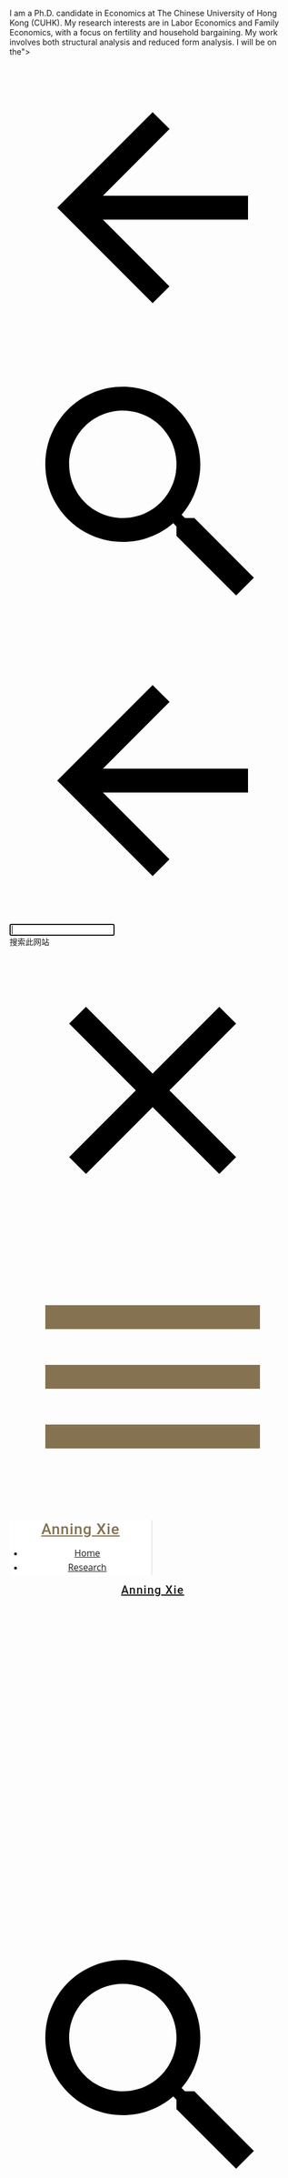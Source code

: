 I am a Ph.D. candidate in Economics at The Chinese University of Hong Kong (CUHK). 
My research interests are in Labor Economics and Family Economics, with a focus on fertility and household bargaining. My work involves both structural analysis and reduced form analysis.
I will be on the"><meta itemprop="name" content="Anning Xie"><meta itemprop="description" content="Welcome!
I am a Ph.D. candidate in Economics at The Chinese University of Hong Kong (CUHK). 
My research interests are in Labor Economics and Family Economics, with a focus on fertility and household bargaining. My work involves both structural analysis and reduced form analysis.
I will be on the"><meta itemprop="url" content="https://sites.google.com/view/anningxie/home"><meta itemprop="thumbnailUrl" content="https://lh3.googleusercontent.com/NgaqrFDHVy2m6Gb6zuwrR677msAbzglbRlkvK1Vk2x8-oiGVHxgWRq1y9kVb78oFp56tV7td-5aD-mKwj0QZ6o_2FKUowDgIAuX7bFsLnjZDPPf_1wtPGH0PPbL7fktqaQ=w1280"><meta itemprop="image" content="https://lh3.googleusercontent.com/NgaqrFDHVy2m6Gb6zuwrR677msAbzglbRlkvK1Vk2x8-oiGVHxgWRq1y9kVb78oFp56tV7td-5aD-mKwj0QZ6o_2FKUowDgIAuX7bFsLnjZDPPf_1wtPGH0PPbL7fktqaQ=w1280"><meta itemprop="imageUrl" content="https://lh3.googleusercontent.com/NgaqrFDHVy2m6Gb6zuwrR677msAbzglbRlkvK1Vk2x8-oiGVHxgWRq1y9kVb78oFp56tV7td-5aD-mKwj0QZ6o_2FKUowDgIAuX7bFsLnjZDPPf_1wtPGH0PPbL7fktqaQ=w1280"><meta property="og:image" content="https://lh3.googleusercontent.com/NgaqrFDHVy2m6Gb6zuwrR677msAbzglbRlkvK1Vk2x8-oiGVHxgWRq1y9kVb78oFp56tV7td-5aD-mKwj0QZ6o_2FKUowDgIAuX7bFsLnjZDPPf_1wtPGH0PPbL7fktqaQ=w1280"><link href="https://fonts.googleapis.com/css?family=Roboto%3A300%2C400%2C500%2C700%7COpen%20Sans%3A400%2C400italic%2C700%2C700italic&display=swap" rel="stylesheet" nonce="SPAgXop1-7fFtH_xiMb-4w"><link href="https://fonts.googleapis.com/css?family=Google+Sans:400,500|Roboto:300,400,500,700|Source+Code+Pro:400,700&display=swap" rel="stylesheet" nonce="SPAgXop1-7fFtH_xiMb-4w"><link href="https://fonts.googleapis.com/css?family=Lato%3Ai%2Cbi%2C700%2C400&display=swap" rel="stylesheet" nonce="SPAgXop1-7fFtH_xiMb-4w"><link rel="stylesheet" href="https://www.gstatic.com/_/atari/_/ss/k=atari.vw.N2NGFLwXvwY.L.W.O/am=fDAAAQ/d=1/rs=AGEqA5lrQAoJRQVJd4VE4pJ0pWbAwX6aGg" data-id="_cl" nonce="SPAgXop1-7fFtH_xiMb-4w"><script nonce="uo-4RF4kqj5eNU7D66sIUw"></script><title>Anning Xie</title><style jsname="ptDGoc" nonce="SPAgXop1-7fFtH_xiMb-4w">.M63kCb{background-color: rgba(255,255,255,1);}.OUGEr{color: rgba(33,33,33,1);}.duRjpb .OUGEr{color: rgba(133,114,81,1);}.JYVBee .OUGEr{color: rgba(133,114,81,1);}.OmQG5e .OUGEr{color: rgba(133,114,81,1);}.iwQgFb{background-color: rgba(0,0,0,0.150000006);}.ySLm4c{font-family: 'Open Sans', sans-serif;}.CbiMKe{background-color: rgba(130,113,83,1);}.qeLZfd .zfr3Q{color: rgba(33,33,33,1);}.qeLZfd .qnVSj{color: rgba(33,33,33,1);}.qeLZfd .Glwbz{color: rgba(33,33,33,1);}.qeLZfd .duRjpb{color: rgba(116,102,77,1);}.qeLZfd .qLrapd{color: rgba(116,102,77,1);}.qeLZfd .JYVBee{color: rgba(116,102,77,1);}.qeLZfd .aHM7ed{color: rgba(116,102,77,1);}.qeLZfd .OmQG5e{color: rgba(116,102,77,1);}.qeLZfd .NHD4Gf{color: rgba(116,102,77,1);}.qeLZfd .aw5Odc{color: rgba(116,102,77,1);}.qeLZfd .dhtgD:hover{color: rgba(130,104,63,1);}.qeLZfd .dhtgD:visited{color: rgba(116,102,77,1);}.qeLZfd .iwQgFb{background-color: rgba(0,0,0,0.150000006);}.qeLZfd .OUGEr{color: rgba(33,33,33,1);}.qeLZfd .duRjpb .OUGEr{color: rgba(116,102,77,1);}.qeLZfd .JYVBee .OUGEr{color: rgba(116,102,77,1);}.qeLZfd .OmQG5e .OUGEr{color: rgba(116,102,77,1);}.qeLZfd:before{background-color: rgba(247,244,238,1); display: block;}.lQAHbd .zfr3Q{color: rgba(255,255,255,1);}.lQAHbd .qnVSj{color: rgba(255,255,255,1);}.lQAHbd .Glwbz{color: rgba(255,255,255,1);}.lQAHbd .duRjpb{color: rgba(255,250,241,1);}.lQAHbd .qLrapd{color: rgba(255,250,241,1);}.lQAHbd .JYVBee{color: rgba(255,250,241,1);}.lQAHbd .aHM7ed{color: rgba(255,250,241,1);}.lQAHbd .OmQG5e{color: rgba(255,250,241,1);}.lQAHbd .NHD4Gf{color: rgba(255,250,241,1);}.lQAHbd .aw5Odc{color: rgba(255,250,241,1);}.lQAHbd .dhtgD:hover{color: rgba(255,255,255,1);}.lQAHbd .dhtgD:visited{color: rgba(255,250,241,1);}.lQAHbd .iwQgFb{background-color: rgba(255,255,255,0.150000006);}.lQAHbd .OUGEr{color: rgba(255,255,255,1);}.lQAHbd .duRjpb .OUGEr{color: rgba(255,250,241,1);}.lQAHbd .JYVBee .OUGEr{color: rgba(255,250,241,1);}.lQAHbd .OmQG5e .OUGEr{color: rgba(255,250,241,1);}.lQAHbd .CbiMKe{background-color: rgba(255,255,255,1);}.lQAHbd:before{background-color: rgba(130,113,83,1); display: block;}.cJgDec .zfr3Q{color: rgba(255,255,255,1);}.cJgDec .zfr3Q .OUGEr{color: rgba(255,255,255,1);}.cJgDec .qnVSj{color: rgba(255,255,255,1);}.cJgDec .Glwbz{color: rgba(255,255,255,1);}.cJgDec .qLrapd{color: rgba(255,255,255,1);}.cJgDec .aHM7ed{color: rgba(255,255,255,1);}.cJgDec .NHD4Gf{color: rgba(255,255,255,1);}.cJgDec .IFuOkc:before{background-color: rgba(33,33,33,1); opacity: 0; display: block;}.O13XJf{height: 310px; padding-bottom: 50px; padding-top: 50px;}.O13XJf .IFuOkc{background-image: url(https://ssl.gstatic.com/atari/images/aristotle-header-dark.jpg);}.O13XJf .IFuOkc:before{background-color: rgba(33,33,33,1); opacity: 0.5; display: block;}.O13XJf .zfr3Q{color: rgba(255,255,255,1);}.O13XJf .qnVSj{color: rgba(255,255,255,1);}.O13XJf .Glwbz{color: rgba(255,255,255,1);}.O13XJf .duRjpb{color: rgba(255,255,255,1);}.O13XJf .qLrapd{color: rgba(255,255,255,1);}.O13XJf .JYVBee{color: rgba(255,255,255,1);}.O13XJf .aHM7ed{color: rgba(255,255,255,1);}.O13XJf .OmQG5e{color: rgba(255,255,255,1);}.O13XJf .NHD4Gf{color: rgba(255,255,255,1);}.tpmmCb .zfr3Q{color: rgba(33,33,33,1);}.tpmmCb .zfr3Q .OUGEr{color: rgba(33,33,33,1);}.tpmmCb .qnVSj{color: rgba(33,33,33,1);}.tpmmCb .Glwbz{color: rgba(33,33,33,1);}.tpmmCb .qLrapd{color: rgba(33,33,33,1);}.tpmmCb .aHM7ed{color: rgba(33,33,33,1);}.tpmmCb .NHD4Gf{color: rgba(33,33,33,1);}.tpmmCb .IFuOkc:before{background-color: rgba(255,255,255,1); display: block;}.tpmmCb .Wew9ke{fill: rgba(33,33,33,1);}.dhtgD:hover{color: rgba(151,107,37,1);}.dhtgD:active{color: rgba(151,107,37,1);}.Zjiec{color: rgba(133,114,81,1); font-family: Roboto, sans-serif; font-size: 20pt; font-weight: 500; letter-spacing: 1px; padding-bottom: 57px; padding-left: 21.5px; padding-right: 21.5px; padding-top: 8px; text-align: center; text-transform: none;}.XMyrgf{margin-top: 0px; margin-left: 21.5px; margin-bottom: 24px; margin-right: 21.5px; text-align: center;}.TlfmSc{color: rgba(206,169,100,1); font-family: Roboto, sans-serif; font-size: 15pt; font-weight: 500; letter-spacing: 1.5px; text-transform: none;}.Mz8gvb{color: rgba(206,169,100,1);}.zDUgLc{background-color: rgba(255,255,255,1); border-bottom-style: solid; border-bottom-width: 1px; border-color: rgba(204,204,204,1);}.QTKDff.chg4Jd:focus{background-color: rgba(255,255,255,0.1199999973);}.YTv4We{color: rgba(133,114,81,1);}.YTv4We:hover:before{background-color: rgba(183,153,81,0.1199999973); display: block;}.YTv4We.chg4Jd:focus:before{border-color: rgba(183,153,81,0.3600000143); display: block;}.eWDljc{background-color: rgba(255,255,255,1);}.eWDljc .hDrhEe{padding-left: 8px;}.ZXW7w{color: rgba(106,106,106,1); opacity: 0.26;}.PsKE7e{color: rgba(106,106,106,1); font-family: 'Open Sans', sans-serif; font-size: 12pt; font-weight: 400;}.lhZOrc{color: rgba(33,33,33,1);}.hDrhEe:hover{color: rgba(33,33,33,1);}.M9vuGd{color: rgba(33,33,33,1); font-weight: 700;}.jgXgSe:hover{color: rgba(33,33,33,1);}.j10yRb:hover{color: rgba(33,33,33,1);}.j10yRb.chg4Jd:focus:before{border-color: rgba(33,33,33,0.3600000143); display: block;}.tCHXDc{color: rgba(106,106,106,1);}.iWs3gf.chg4Jd:focus{background-color: rgba(106,106,106,0.1199999973);}.wgxiMe{background-color: rgba(255,255,255,1); border-color: rgba(0,0,0,0.150000006); border-style: solid; border-width: 1px;}.fOU46b .TlfmSc{color: rgba(255,255,255,1);}.fOU46b .KJll8d{background-color: rgba(255,255,255,1);}.fOU46b .Mz8gvb{color: rgba(255,255,255,1);}.fOU46b .Mz8gvb.chg4Jd:focus:before{border-color: rgba(255,255,255,1); display: block;}.fOU46b .qV4dIc{color: rgba(255,255,255,0.8700000048);}.fOU46b .jgXgSe:hover{color: rgba(255,255,255,1);}.fOU46b .M9vuGd{color: rgba(255,255,255,1);}.fOU46b .tCHXDc{color: rgba(255,255,255,0.8700000048);}.fOU46b .iWs3gf.chg4Jd:focus{background-color: rgba(255,255,255,0.1199999973);}.fOU46b .G8QRnc .Mz8gvb{color: rgba(0,0,0,0.8000000119);}.fOU46b .G8QRnc .Mz8gvb.chg4Jd:focus:before{border-color: rgba(0,0,0,0.8000000119); display: block;}.fOU46b .G8QRnc .ZXW7w{color: rgba(0,0,0,0.8000000119);}.fOU46b .G8QRnc .TlfmSc{color: rgba(0,0,0,0.8000000119);}.fOU46b .G8QRnc .KJll8d{background-color: rgba(0,0,0,0.8000000119);}.fOU46b .G8QRnc .qV4dIc{color: rgba(0,0,0,0.6399999857);}.fOU46b .G8QRnc .jgXgSe:hover{color: rgba(0,0,0,0.8199999928);}.fOU46b .G8QRnc .M9vuGd{color: rgba(0,0,0,0.8199999928);}.fOU46b .G8QRnc .tCHXDc{color: rgba(0,0,0,0.6399999857);}.fOU46b .G8QRnc .iWs3gf.chg4Jd:focus{background-color: rgba(0,0,0,0.1199999973);}.fOU46b .usN8rf .Mz8gvb{color: rgba(0,0,0,0.8000000119);}.fOU46b .usN8rf .Mz8gvb.chg4Jd:focus:before{border-color: rgba(0,0,0,0.8000000119); display: block;}.fOU46b .usN8rf .ZXW7w{color: rgba(0,0,0,0.8000000119);}.fOU46b .usN8rf .TlfmSc{color: rgba(0,0,0,0.8000000119);}.fOU46b .usN8rf .KJll8d{background-color: rgba(0,0,0,0.8000000119);}.fOU46b .usN8rf .qV4dIc{color: rgba(0,0,0,0.6399999857);}.fOU46b .usN8rf .jgXgSe:hover{color: rgba(0,0,0,0.8199999928);}.fOU46b .usN8rf .M9vuGd{color: rgba(0,0,0,0.8199999928);}.fOU46b .usN8rf .tCHXDc{color: rgba(0,0,0,0.6399999857);}.fOU46b .usN8rf .iWs3gf.chg4Jd:focus{background-color: rgba(0,0,0,0.1199999973);}.fOU46b .aCIEDd .qV4dIc{color: rgba(33,33,33,1);}.fOU46b .aCIEDd .TlfmSc{color: rgba(33,33,33,1);}.fOU46b .aCIEDd .KJll8d{background-color: rgba(33,33,33,1);}.fOU46b .aCIEDd .ZXW7w{color: rgba(33,33,33,1);}.fOU46b .aCIEDd .jgXgSe:hover{color: rgba(33,33,33,1); opacity: 0.82;}.fOU46b .aCIEDd .Mz8gvb{color: rgba(33,33,33,1);}.fOU46b .aCIEDd .tCHXDc{color: rgba(33,33,33,1);}.fOU46b .aCIEDd .iWs3gf.chg4Jd:focus{background-color: rgba(33,33,33,0.1199999973);}.fOU46b .a3ETed .qV4dIc{color: rgba(255,255,255,1);}.fOU46b .a3ETed .TlfmSc{color: rgba(255,255,255,1);}.fOU46b .a3ETed .KJll8d{background-color: rgba(255,255,255,1);}.fOU46b .a3ETed .ZXW7w{color: rgba(255,255,255,1);}.fOU46b .a3ETed .jgXgSe:hover{color: rgba(255,255,255,1); opacity: 0.82;}.fOU46b .a3ETed .Mz8gvb{color: rgba(255,255,255,1);}.fOU46b .a3ETed .tCHXDc{color: rgba(255,255,255,1);}.fOU46b .a3ETed .iWs3gf.chg4Jd:focus{background-color: rgba(255,255,255,0.1199999973);}@media only screen and (min-width: 1280px){.XeSM4.b2Iqye.fOU46b .LBrwzc .tCHXDc{color: rgba(255,255,255,0.8700000048);}}.XeSM4.b2Iqye.fOU46b .LBrwzc .iWs3gf.chg4Jd:focus{background-color: rgba(255,255,255,0.1199999973);}@media only screen and (min-width: 1280px){.KuNac.b2Iqye.fOU46b .tCHXDc{color: rgba(0,0,0,0.6399999857);}}.KuNac.b2Iqye.fOU46b .iWs3gf.chg4Jd:focus{background-color: rgba(0,0,0,0.1199999973);}.fOU46b .zDUgLc{opacity: 0;}.LBrwzc .ZXW7w{color: rgba(0,0,0,1);}.LBrwzc .KJll8d{background-color: rgba(0,0,0,1);}.GBy4H .ZXW7w{color: rgba(255,255,255,1);}.GBy4H .KJll8d{background-color: rgba(255,255,255,1);}.eBSUbc{background-color: rgba(255,255,255,1); color: rgba(33,33,33,0.6999999881);}.BFDQOb:hover{color: rgba(33,33,33,1);}.ImnMyf{background-color: rgba(255,255,255,1); color: rgba(33,33,33,1);}.Vs12Bd{background-color: rgba(247,244,238,1); color: rgba(33,33,33,1);}.S5d9Rd{background-color: rgba(130,113,83,1); color: rgba(255,255,255,1);}.zfr3Q{color: rgba(33,33,33,1); font-family: 'Open Sans', sans-serif; font-size: 12pt; font-weight: 400; line-height: 1.56; margin-top: 16px;}.qnVSj{color: rgba(33,33,33,1);}.Glwbz{color: rgba(33,33,33,1);}.duRjpb{color: rgba(133,114,81,1); font-family: Roboto, sans-serif; font-size: 26pt; font-weight: 700; letter-spacing: 0px; line-height: 1.5; margin-top: 28px; text-transform: none;}.Ap4VC{margin-bottom: -28px;}.qLrapd{color: rgba(133,114,81,1);}.JYVBee{color: rgba(133,114,81,1); font-family: Roboto, sans-serif; font-size: 18pt; font-style: normal; font-weight: 700; line-height: 1.56; margin-top: 20px;}.CobnVe{margin-bottom: -20px;}.aHM7ed{color: rgba(133,114,81,1);}.OmQG5e{color: rgba(133,114,81,1); font-family: Roboto, sans-serif; font-size: 13pt; font-weight: 700; letter-spacing: 1px; line-height: 1.63; margin-top: 18px;}.GV3q8e{margin-bottom: -18px;}.NHD4Gf{color: rgba(133,114,81,1);}.LB7kq .duRjpb{font-size: 45pt; font-style: normal; font-weight: 500; letter-spacing: -0.5px; line-height: 1.26; margin-top: 45px;}.LB7kq .baZpAe .duRjpb{padding-bottom: 18px;}.LB7kq .duRjpb:not(.TYR86d):first-child:before{border-bottom-style: solid; border-bottom-width: 8px; border-color: rgba(206,169,100,1); margin-left: auto; margin-right: auto; width: 100px; display: block;}.LB7kq .JYVBee{font-size: 21pt;}@media only screen and (max-width: 479px){.LB7kq .duRjpb{font-size: 30pt;}}@media only screen and (min-width: 480px) and (max-width: 767px){.LB7kq .duRjpb{font-size: 38pt;}}@media only screen and (max-width: 479px){.LB7kq .JYVBee{font-size: 17pt;}}@media only screen and (min-width: 480px) and (max-width: 767px){.LB7kq .JYVBee{font-size: 19pt;}}.O13XJf{height: 310px; padding-bottom: 50px; padding-top: 50px;}@media only screen and (min-width: 480px) and (max-width: 767px){.O13XJf{height: 280px; padding-bottom: 45px; padding-top: 45px;}}@media only screen and (max-width: 479px){.O13XJf{height: 250px; padding-bottom: 40px; padding-top: 40px;}}.SBrW1{height: 480px;}@media only screen and (min-width: 480px) and (max-width: 767px){.SBrW1{height: 480px;}}@media only screen and (max-width: 479px){.SBrW1{height: 400px;}}.Wew9ke{fill: rgba(255,255,255,1);}.gk8rDe{height: 200px; padding-bottom: 40px; padding-top: 60px;}.gk8rDe .zfr3Q{color: rgba(0,0,0,1);}.gk8rDe .duRjpb{color: rgba(133,114,81,1); font-size: 36pt;}.gk8rDe .qLrapd{color: rgba(133,114,81,1);}.gk8rDe .duRjpb:not(.TYR86d):first-child:before{border-bottom-width: 6px; border-color: rgba(133,114,81,1); display: block;}.gk8rDe .JYVBee{color: rgba(33,33,33,1); margin-top: 13px;}.gk8rDe .aHM7ed{color: rgba(33,33,33,1);}.gk8rDe .OmQG5e{color: rgba(33,33,33,1);}.gk8rDe .NHD4Gf{color: rgba(33,33,33,1);}@media only screen and (max-width: 479px){.gk8rDe .duRjpb{font-size: 25pt;}}@media only screen and (min-width: 480px) and (max-width: 767px){.gk8rDe .duRjpb{font-size: 31pt;}}@media only screen and (min-width: 480px) and (max-width: 767px){.gk8rDe{padding-top: 45px;}}@media only screen and (max-width: 479px){.gk8rDe{padding-bottom: 0px; padding-top: 30px;}}.dhtgD{text-decoration: underline;}.JzO0Vc{background-color: rgba(255,255,255,1); border-color: rgba(0,0,0,0.150000006); border-right-style: solid; border-right-width: 1px; font-family: Lato, sans-serif; width: 250px;}@media only screen and (min-width: 1280px){.JzO0Vc{padding-top: 62px;}}.TlfmSc{font-family: Roboto, sans-serif; font-size: 15pt; font-weight: 500; letter-spacing: 1.5px; text-transform: none;}.PsKE7e{font-family: 'Open Sans', sans-serif; font-size: 12pt;}.IKA38e{line-height: 1.58;}.hDrhEe{padding-bottom: 8px; padding-top: 8px;}.dhtgD:hover{text-decoration: underline;}.Zjiec:before{border-bottom-style: solid; border-bottom-width: 1px; border-color: rgba(133,114,81,1); margin-bottom: 30px; margin-left: auto; margin-right: auto; width: 212px; display: block;}.rgLkl{background-color: rgba(158,158,158,1);}.zDUgLc{border-bottom-style: solid; border-bottom-width: 1px; border-color: rgba(204,204,204,1); opacity: 1;}.QmpIrf{background-color: rgba(130,113,83,1); border-color: rgba(255,255,255,1); color: rgba(255,255,255,1); font-family: 'Open Sans', sans-serif; font-size: 12pt; line-height: 22px;}.xkUom{border-color: rgba(130,113,83,1); color: rgba(130,113,83,1); font-family: 'Open Sans', sans-serif; font-size: 12pt; line-height: 22px;}.xkUom:hover{background-color: rgba(130,113,83,0.1000000015);}.KjwKmc{color: rgba(130,113,83,1); font-family: 'Open Sans', sans-serif; font-size: 12pt; line-height: 22px; line-height: 22px;}.KjwKmc:hover{background-color: rgba(130,113,83,0.1000000015);}.lQAHbd .QmpIrf{background-color: rgba(255,255,255,1); border-color: rgba(133,114,81,1); color: rgba(133,114,81,1); font-family: 'Open Sans', sans-serif; font-size: 12pt; line-height: 22px;}.lQAHbd .xkUom{border-color: rgba(255,255,255,1); color: rgba(255,255,255,1); font-family: 'Open Sans', sans-serif; font-size: 12pt; line-height: 22px;}.lQAHbd .xkUom:hover{background-color: rgba(255,255,255,0.1000000015);}.lQAHbd .KjwKmc{color: rgba(255,255,255,1); font-family: 'Open Sans', sans-serif; font-size: 12pt; line-height: 22px;}.lQAHbd .KjwKmc:hover{background-color: rgba(255,255,255,0.1000000015);}.lQAHbd .Mt0nFe{border-color: rgba(255,255,255,0.200000003);}.cJgDec .QmpIrf{background-color: rgba(255,255,255,1); border-color: rgba(133,114,81,1); color: rgba(133,114,81,1); font-family: 'Open Sans', sans-serif; font-size: 12pt; line-height: 22px;}.cJgDec .xkUom{border-color: rgba(255,255,255,1); color: rgba(255,255,255,1); font-family: 'Open Sans', sans-serif; font-size: 12pt; line-height: 22px;}.cJgDec .xkUom:hover{background-color: rgba(255,255,255,0.1000000015);}.cJgDec .KjwKmc{color: rgba(255,255,255,1); font-family: 'Open Sans', sans-serif; font-size: 12pt; line-height: 22px;}.cJgDec .KjwKmc:hover{background-color: rgba(255,255,255,0.1000000015);}.tpmmCb .QmpIrf{background-color: rgba(255,255,255,1); border-color: rgba(133,114,81,1); color: rgba(133,114,81,1); font-family: 'Open Sans', sans-serif; font-size: 12pt; line-height: 22px;}.tpmmCb .xkUom{border-color: rgba(130,113,83,1); color: rgba(130,113,83,1); font-family: 'Open Sans', sans-serif; font-size: 12pt; line-height: 22px;}.tpmmCb .xkUom:hover{background-color: rgba(130,113,83,0.1000000015);}.tpmmCb .KjwKmc{color: rgba(130,113,83,1); font-family: 'Open Sans', sans-serif; font-size: 12pt; line-height: 22px;}.tpmmCb .KjwKmc:hover{background-color: rgba(130,113,83,0.1000000015);}.gk8rDe .QmpIrf{background-color: rgba(130,113,83,1); border-color: rgba(255,255,255,1); color: rgba(255,255,255,1); font-family: 'Open Sans', sans-serif; font-size: 12pt; line-height: 22px;}.gk8rDe .xkUom{border-color: rgba(130,113,83,1); color: rgba(130,113,83,1); font-family: 'Open Sans', sans-serif; font-size: 12pt; line-height: 22px;}.gk8rDe .xkUom:hover{background-color: rgba(130,113,83,0.1000000015);}.gk8rDe .KjwKmc{color: rgba(130,113,83,1); font-family: 'Open Sans', sans-serif; font-size: 12pt; line-height: 22px;}.gk8rDe .KjwKmc:hover{background-color: rgba(130,113,83,0.1000000015);}.O13XJf .QmpIrf{background-color: rgba(255,255,255,1); border-color: rgba(133,114,81,1); color: rgba(133,114,81,1); font-family: 'Open Sans', sans-serif; font-size: 12pt; line-height: 22px;}.O13XJf .xkUom{border-color: rgba(255,255,255,1); color: rgba(255,255,255,1); font-family: 'Open Sans', sans-serif; font-size: 12pt; line-height: 22px;}.O13XJf .xkUom:hover{background-color: rgba(255,255,255,0.1000000015);}.O13XJf .KjwKmc{color: rgba(255,255,255,1); font-family: 'Open Sans', sans-serif; font-size: 12pt; line-height: 22px;}.O13XJf .KjwKmc:hover{background-color: rgba(255,255,255,0.1000000015);}.Y4CpGd{font-family: 'Open Sans', sans-serif; font-size: 12pt;}.CMArNe{background-color: rgba(247,244,238,1);}.TMjjoe{font-family: Roboto, sans-serif; font-size: 9pt; line-height: 1.2; margin-top: 0px;}.GBy4H .zDUgLc{border-bottom-width: 0px;}.GBy4H .TlfmSc{color: rgba(255,255,255,0.8700000048);}.GBy4H .Mz8gvb{color: rgba(255,255,255,0.8700000048);}.GBy4H .Mz8gvb.chg4Jd:focus:before{border-color: rgba(255,255,255,0.8700000048); display: block;}.GBy4H .tCHXDc{color: rgba(255,255,255,0.8700000048);}.GBy4H .iWs3gf.chg4Jd:focus{background-color: rgba(255,255,255,0.1199999973);}.GBy4H .wgxiMe{background-color: rgba(0,0,0,1);}.GBy4H .qV4dIc{color: rgba(255,255,255,0.8700000048);}.GBy4H .M9vuGd{color: rgba(255,255,255,0.8700000048);}.GBy4H .Zjiec{color: rgba(255,255,255,0.8700000048);}.GBy4H .Zjiec:before{border-color: rgba(255,255,255,0.8700000048); display: block;}.GBy4H .PsKE7e{color: rgba(255,255,255,0.8700000048);}.GBy4H .lhZOrc.PsKE7e{color: rgba(255,255,255,1);}.GBy4H .aJHbb:hover{color: rgba(255,255,255,1);}.GBy4H .jgXgSe:hover{color: rgba(255,255,255,1);}.GBy4H .M9vuGd:hover{color: rgba(255,255,255,1);}.GBy4H .j10yRb:hover{color: rgba(255,255,255,1);}.GBy4H .eBSUbc{color: rgba(255,255,255,0.8700000048);}.fOU46b .ZXW7w{color: rgba(255,255,255,1);}.fOU46b .GBy4H .zDUgLc{border-bottom-width: 0px; opacity: 1;}.fOU46b .GBy4H .TlfmSc{color: rgba(255,255,255,0.8700000048);}.fOU46b .GBy4H .YTv4We{color: rgba(255,255,255,0.8700000048);}.fOU46b .GBy4H .YTv4We.chg4Jd:focus:before{border-color: rgba(255,255,255,0.8700000048); display: block;}.fOU46b .GBy4H .Mz8gvb{color: rgba(255,255,255,0.8700000048);}.fOU46b .GBy4H .tCHXDc{color: rgba(255,255,255,0.8700000048);}.fOU46b .GBy4H .iWs3gf.chg4Jd:focus{background-color: rgba(255,255,255,0.1199999973);}.fOU46b .GBy4H .qV4dIc{color: rgba(255,255,255,0.8700000048);}.fOU46b .GBy4H .M9vuGd{color: rgba(255,255,255,0.8700000048);}.fOU46b .GBy4H .Zjiec{color: rgba(255,255,255,0.8700000048);}.fOU46b .GBy4H .Zjiec:before{border-color: rgba(255,255,255,0.8700000048); display: block;}.fOU46b .GBy4H .PsKE7e{color: rgba(255,255,255,0.8700000048);}.fOU46b .GBy4H .lhZOrc.PsKE7e{color: rgba(255,255,255,1);}.fOU46b .GBy4H .aJHbb:hover{color: rgba(255,255,255,1);}.fOU46b .GBy4H .jgXgSe:hover{color: rgba(255,255,255,1);}.fOU46b .GBy4H .M9vuGd:hover{color: rgba(255,255,255,1);}.fOU46b .LBrwzc .ZXW7w{color: rgba(0,0,0,1);}.fOU46b .LBrwzc .zDUgLc{opacity: 1; border-bottom-style: none;}.fOU46b .LBrwzc .Mz8gvb{color: rgba(33,33,33,1); border-bottom-style: none;}.LBrwzc .TlfmSc{color: rgba(33,33,33,1);}.LBrwzc .YTv4We{color: rgba(33,33,33,1);}.LBrwzc .YTv4We.chg4Jd:focus:before{border-color: rgba(33,33,33,1); display: block;}.LBrwzc .Mz8gvb{color: rgba(33,33,33,1); border-color: rgba(204,204,204,1); border-bottom-style: solid; border-bottom-width: 1px;}.LBrwzc .tCHXDc{color: rgba(106,106,106,1);}.LBrwzc .iWs3gf.chg4Jd:focus{background-color: rgba(106,106,106,0.1199999973);}.LBrwzc .qV4dIc{color: rgba(106,106,106,1);}.LBrwzc .M9vuGd{color: rgba(33,33,33,1);}.LBrwzc .Zjiec{color: rgba(33,33,33,1);}.LBrwzc .Zjiec:before{border-color: rgba(33,33,33,1); display: block;}.LBrwzc .IKA38e{color: rgba(106,106,106,1);}.LBrwzc .lhZOrc.IKA38e{color: rgba(33,33,33,1);}.LBrwzc .eBSUbc{color: rgba(106,106,106,1);}.LBrwzc .hDrhEe:hover{color: rgba(33,33,33,1);}.LBrwzc .jgXgSe:hover{color: rgba(33,33,33,1);}.LBrwzc .M9vuGd:hover{color: rgba(33,33,33,1);}.QcmuFb{padding-left: 20px;}.vDPrib{padding-left: 40px;}.TBDXjd{padding-left: 60px;}.bYeK8e{padding-left: 80px;}.CuqSDe{padding-left: 100px;}.Havqpe{padding-left: 120px;}.JvDrRe{padding-left: 140px;}.o5lrIf{padding-left: 160px;}.yOJW7c{padding-left: 180px;}.rB8cye{padding-left: 200px;}.RuayVd{padding-right: 20px;}.YzcKX{padding-right: 40px;}.reTV0b{padding-right: 60px;}.vSYeUc{padding-right: 80px;}.PxtZIe{padding-right: 100px;}.ahQMed{padding-right: 120px;}.rzhcXb{padding-right: 140px;}.PBhj0b{padding-right: 160px;}.TlN46c{padding-right: 180px;}.GEdNnc{padding-right: 200px;}@media only screen and (min-width: 1280px){.yxgWrb{margin-left: 250px;}}@media only screen and (max-width: 479px){.Zjiec{font-size: 16pt;}}@media only screen and (min-width: 480px) and (max-width: 767px){.Zjiec{font-size: 18pt;}}@media only screen and (max-width: 479px){.TlfmSc{font-size: 14pt;}}@media only screen and (min-width: 480px) and (max-width: 767px){.TlfmSc{font-size: 14pt;}}@media only screen and (max-width: 479px){.duRjpb{font-size: 20pt;}}@media only screen and (min-width: 480px) and (max-width: 767px){.duRjpb{font-size: 23pt;}}@media only screen and (max-width: 479px){.JYVBee{font-size: 15pt;}}@media only screen and (min-width: 480px) and (max-width: 767px){.JYVBee{font-size: 17pt;}}@media only screen and (max-width: 479px){.OmQG5e{font-size: 13pt;}}@media only screen and (min-width: 480px) and (max-width: 767px){.OmQG5e{font-size: 13pt;}}@media only screen and (max-width: 479px){.TlfmSc{font-size: 14pt;}}@media only screen and (min-width: 480px) and (max-width: 767px){.TlfmSc{font-size: 14pt;}}@media only screen and (max-width: 479px){.TMjjoe{font-size: 9pt;}}@media only screen and (min-width: 480px) and (max-width: 767px){.TMjjoe{font-size: 9pt;}}</style><script nonce="uo-4RF4kqj5eNU7D66sIUw">_at_config = [null,"AIzaSyChg3MFqzdi1P5J-YvEyakkSA1yU7HRcDI","897606708560-a63d8ia0t9dhtpdt4i3djab2m42see7o.apps.googleusercontent.com",null,null,null,null,null,null,null,null,null,null,null,"SITES_%s",null,null,null,null,null,null,null,null,null,["AHKXmL2e2OdkiFegvSStNRVTExCniFLuZYyywk_TdkfAUNvK6iWFx_ADoEvKAFUgwZlenMxPkVH7",1,"CK_wya_LgogDFVJENwgdGZQ2VQ",1724123184265262,[5703839,5704621,5706832,5706836,5707711,5737784,5737800,5738513,5738529,5740798,5740814,5743108,5743124,5747261,5748013,5748029,5752678,5752694,5753313,5753329,5754213,5754229,5755080,5755096,5758807,5758823,5762243,5762259,5764252,5764268,5765535,5765551,5766761,5766777,5767835,5767851,5773662,5773678,5774331,5774347,5774836,5774852,5776501,5776517,5784931,5784947,5784951,5784967,5791766,5791782,5796135,5796151,5796457,5796473,5797275,5797291,5798980,5798996,14101306,14101502,14101510,14101534,49372435,49372443,49375314,49375322,49472063,49472071,49622823,49622831,49623173,49623181,49643568,49643576,49644015,49644023,49769337,49769345,49822921,49822929,49823164,49823172,49833462,49833470,49842855,49842863,49924706,49924714,50221720,50221728,50266222,50266230,50273528,50273536,50297076,50297084,50297426,50297434,50498907,50498915,50529103,50529111,50586962,50586970,70971256,70971264,71038255,71038263,71079938,71079946,71085241,71085249,71185170,71185178,71197826,71197834,71238946,71238954,71252287,71252295,71289146,71289154,71346952,71346960,71387889,71387897,71429507,71429515,71473301,71473309,71478200,71478208,71478589,71478597,71528597,71528605,71530083,71530091,71532749,71532757,71533361,71533377,71544834,71544842,71545513,71545521,71546425,71546433,71554472,71554480,71560069,71560077,71560457,71560465,71561541,71561549,71573870,71573878,71592480,71592488,71612837,71612845,71614595,71614603,71624098,71624114,71631375,71631383,71642103,71642111,71652641,71658040,71658048,71659813,71659821,71689860,71689868,71720760,71732098,71732106,71798420,71798436,71868050,71868058,71897704,71897712,71897827,71897835,71924351,71924359,71928046,71928054,71960540,71960548,71961126,71961134,94327661,94327669,94351507,94351515,94353368,94353376,94397741,94397749,94415365,94415373,94427697,94427705,94428290,94428298,94429572,94429580,94434257,94434265,94479346,94502654,94502662,94507744,94507752,94514761,94514769,94518793,94518801,94597639,94597647,94630911,94641005,94641013,94661802,94661810,94670961,94670969,94707424,94707432,94738953,94738961,94784571,94784579,94887682,94904089,94904097,94913439,94913447,94931531,94931539,94942490,94942498,95087186,95087194,95087227,95087235,95092002,95092010,95118551,95118559,95270945,95270953,95286373,95286381,99310979,99310987,99402331,99402339]],"AHL0AtLxp5NWWsL4qTt5jzizURx4PjpjFQ:1724123184158",null,null,null,0,null,null,null,null,null,null,null,null,null,"https://drive.google.com",null,null,null,null,null,null,null,null,null,0,1,null,null,null,null,null,null,null,null,null,null,null,null,null,null,null,null,null,null,null,null,null,null,null,null,null,null,null,null,null,null,null,null,null,null,null,null,null,null,null,null,null,null,null,null,null,null,"v2internal","https://docs.google.com",null,null,null,null,null,null,"https://sites.google.com/new/?authuser\u003d0",null,null,null,null,null,0,null,null,null,null,null,null,null,null,null,null,null,null,null,null,null,null,null,null,null,null,null,1,"",null,null,null,null,null,null,null,null,null,null,null,null,6,null,null,"https://accounts.google.com/o/oauth2/auth","https://accounts.google.com/o/oauth2/postmessageRelay",null,null,null,null,78,"https://sites.google.com/new/?authuser\u003d0\u0026usp\u003dviewer_footer\u0026authuser\u003d0",null,null,null,null,null,null,null,null,null,null,null,null,null,null,null,null,null,null,null,null,null,null,null,null,null,null,null,null,null,null,null,null,null,null,null,null,null,null,null,null,null,null,null,null,null,null,null,null,null,null,null,null,null,"https://www.gstatic.com/atari/embeds/83a60601c213b72fb19c1855fb0c5f26/intermediate-frame-minified.html",0,null,"v2beta",null,null,null,null,null,null,4,"https://accounts.google.com/o/oauth2/iframe",null,null,null,null,null,null,"https://1355562947-atari-embeds.googleusercontent.com/embeds/16cb204cf3a9d4d223a0a3fd8b0eec5d/inner-frame-minified.html",null,null,null,null,null,null,null,null,null,null,null,null,null,null,null,null,null,null,null,null,null,null,null,null,null,null,null,null,null,null,null,null,null,null,null,null,null,null,null,null,null,null,null,null,null,null,null,null,null,null,null,null,null,null,null,null,null,null,null,null,null,null,null,null,null,null,0,null,null,null,null,null,null,null,null,null,null,null,null,null,null,null,null,null,null,null,"https://sites.google.com/view/anningxie/home",null,null,null,null,null,null,null,null,null,null,null,null,null,null,null,null,null,null,null,null,null,null,null,null,null,null,null,null,null,null,null,null,null,null,0,null,null,null,null,null,null,0,null,"",null,null,null,null,null,null,null,null,null,null,null,null,null,null,null,null,null,null,null,null,null,null,0,null,null,null,null,null,null,null,null,null,null,null,null,null,null,null,1,null,null,[1724123184266,"editors.sites-viewer-frontend_20240806.02_p0","659859578","0",0,1,""],null,null,null,null,1,null,null,0,null,null,null,null,null,null,null,null,20,500,"https://domains.google.com",null,0,null,null,null,null,null,null,null,null,null,null,null,0,null,null,null,null,null,null,null,null,null,null,1,0,1,0,0,0,0,null,null,null,null,null,"https://www.google.com/calendar/embed",null,null,null,null,0,null,null,null,null,null,null,null,null,null,null,0,null,null,null,null,null,1,1,null,null,null,null,null,null,"PROD",0,null,0]; window.globals = {"enableAnalytics":true,"webPropertyId":"G-ZQSLY8NN0B","showDebug":false,"hashedSiteId":"5966bdc67e52e3718827b20ab4bc5766d8ab8a38f2cba8c580a8915c8d991c0a","normalizedPath":"view/anningxie/home","pageTitle":"Home"}; function gapiLoaded() {if (globals.gapiLoaded == undefined) {globals.gapiLoaded = true;} else {globals.gapiLoaded();}}window.messages = []; window.addEventListener && window.addEventListener('message', function(e) {if (window.messages && e.data && e.data.magic == 'SHIC') {window.messages.push(e);}});</script><script src="https://apis.google.com/js/client.js?onload=gapiLoaded" nonce="uo-4RF4kqj5eNU7D66sIUw"></script><script nonce="uo-4RF4kqj5eNU7D66sIUw">(function(){}).call(this);
</script><script async src="https://www.googletagmanager.com/gtag/js?id=G-ZQSLY8NN0B" nonce="uo-4RF4kqj5eNU7D66sIUw"></script><script nonce="uo-4RF4kqj5eNU7D66sIUw">
            window.dataLayer = window.dataLayer || [];
            function gtag(){dataLayer.push(arguments);}
          </script><script nonce="uo-4RF4kqj5eNU7D66sIUw">gtag('js', new Date()); gtag('set', 'developer_id.dZWRiYj', true); gtag('config', 'G-ZQSLY8NN0B');</script><script nonce="uo-4RF4kqj5eNU7D66sIUw">const imageUrl =  null ;
      function bgImgLoaded() {
        if (!globals.headerBgImgLoaded) {
          globals.headerBgImgLoaded = new Date().getTime();
        } else {
          globals.headerBgImgLoaded();
        }
      }
      if (imageUrl) {
        const img = new Image();
        img.src = imageUrl;
        img.onload = bgImgLoaded;
        globals.headerBgImgExists = true;
      } else {
        globals.headerBgImgExists = false;
      }
      </script></head><body dir="ltr" itemscope itemtype="http://schema.org/WebPage" id="yDmH0d" css="yDmH0d"><div jscontroller="pc62j" jsmodel="iTeaXe" jsaction="rcuQ6b:WYd;GvneHb:og1FDd;vbaUQc:uAM5ec;"><div jscontroller="X4BaPc" jsaction="rcuQ6b:WYd;o6xM5b:Pg9eo;HuL2Hd:mHeCvf;VMhF5:FFYy5e;sk3Qmb:HI1Mdd;JIbuQc:rSzFEd(z2EeY),aSaF6e(ilzYPe);"><div jscontroller="o1L5Wb" data-sitename="anningxie" data-search-scope="1" data-universe="1" jsmodel="fNFZH" jsaction="Pe9H6d:cZFEp;WMZaJ:VsGN3;hJluRd:UADL7b;zuqEgd:HI9w0;tr6QDd:Y8aXB;MxH79b:xDkBfb;JIbuQc:SPXMTb(uxAMZ),LjG1Ed(a6mxbb);" jsname="G0jgYd"><div jsname="gYwusb" class="p9b27"></div><div jscontroller="RrXLpc" jsname="XeeWQc" role="banner" jsaction="keydown:uiKYid(OH0EC);rcuQ6b:WYd;zuqEgd:ufqpf;JIbuQc:XfTnxb(lfEfFf),AlTiYc(GeGHKb),AlTiYc(m1xNUe),zZlNMe(pZn8Oc);YqO5N:ELcyfe;"><div jsname="bF1uUb" class="BuY5Fd" jsaction="click:xVuwSc;"></div><div jsname="MVsrn" class="TbNlJb "><div role="button" class="U26fgb mUbCce fKz7Od h3nfre M9Bg4d" jscontroller="VXdfxd" jsaction="click:cOuCgd; mousedown:UX7yZ; mouseup:lbsD7e; mouseenter:tfO1Yc; mouseleave:JywGue; focus:AHmuwe; blur:O22p3e; contextmenu:mg9Pef;touchstart:p6p2H; touchmove:FwuNnf; touchend:yfqBxc(preventDefault=true); touchcancel:JMtRjd;" jsshadow jsname="GeGHKb" aria-label="返回网站" aria-disabled="false" tabindex="0" data-tooltip="返回网站" data-tooltip-vertical-offset="-12" data-tooltip-horizontal-offset="0"><div class="VTBa7b MbhUzd" jsname="ksKsZd"></div><span jsslot class="xjKiLb"><span class="Ce1Y1c" style="top: -12px"><svg class="V4YR2c" viewBox="0 0 24 24" focusable="false"><path d="M0 0h24v24H0z" fill="none"/><path d="M20 11H7.83l5.59-5.59L12 4l-8 8 8 8 1.41-1.41L7.83 13H20v-2z"/></svg></span></span></div><div class="E2UJ5" jsname="M6JdT"><div class="rFrNMe b7AJhc zKHdkd" jscontroller="pxq3x" jsaction="clickonly:KjsqPd; focus:Jt1EX; blur:fpfTEe; input:Lg5SV" jsshadow jsname="OH0EC" aria-expanded="true"><div class="aCsJod oJeWuf"><div class="aXBtI I0VJ4d Wic03c"><span jsslot class="A37UZe qgcB3c iHd5yb"><div role="button" class="U26fgb mUbCce fKz7Od i3PoXe M9Bg4d" jscontroller="VXdfxd" jsaction="click:cOuCgd; mousedown:UX7yZ; mouseup:lbsD7e; mouseenter:tfO1Yc; mouseleave:JywGue; focus:AHmuwe; blur:O22p3e; contextmenu:mg9Pef;touchstart:p6p2H; touchmove:FwuNnf; touchend:yfqBxc(preventDefault=true); touchcancel:JMtRjd;" jsshadow jsname="lfEfFf" aria-label="搜索" aria-disabled="false" tabindex="0" data-tooltip="搜索" data-tooltip-vertical-offset="-12" data-tooltip-horizontal-offset="0"><div class="VTBa7b MbhUzd" jsname="ksKsZd"></div><span jsslot class="xjKiLb"><span class="Ce1Y1c" style="top: -12px"><svg class="vu8Pwe" viewBox="0 0 24 24" focusable="false"><path d="M15.5 14h-.79l-.28-.27C15.41 12.59 16 11.11 16 9.5 16 5.91 13.09 3 9.5 3S3 5.91 3 9.5 5.91 16 9.5 16c1.61 0 3.09-.59 4.23-1.57l.27.28v.79l5 4.99L20.49 19l-4.99-5zm-6 0C7.01 14 5 11.99 5 9.5S7.01 5 9.5 5 14 7.01 14 9.5 11.99 14 9.5 14z"/><path d="M0 0h24v24H0z" fill="none"/></svg></span></span></div><div class="EmVfjc SKShhf" data-loadingmessage="正在加载…" jscontroller="qAKInc" jsaction="animationend:kWijWc;dyRcpb:dyRcpb" jsname="aZ2wEe"><div class="Cg7hO" aria-live="assertive" jsname="vyyg5"></div><div jsname="Hxlbvc" class="xu46lf"><div class="ir3uv uWlRce co39ub"><div class="xq3j6 ERcjC"><div class="X6jHbb GOJTSe"></div></div><div class="HBnAAc"><div class="X6jHbb GOJTSe"></div></div><div class="xq3j6 dj3yTd"><div class="X6jHbb GOJTSe"></div></div></div><div class="ir3uv GFoASc Cn087"><div class="xq3j6 ERcjC"><div class="X6jHbb GOJTSe"></div></div><div class="HBnAAc"><div class="X6jHbb GOJTSe"></div></div><div class="xq3j6 dj3yTd"><div class="X6jHbb GOJTSe"></div></div></div><div class="ir3uv WpeOqd hfsr6b"><div class="xq3j6 ERcjC"><div class="X6jHbb GOJTSe"></div></div><div class="HBnAAc"><div class="X6jHbb GOJTSe"></div></div><div class="xq3j6 dj3yTd"><div class="X6jHbb GOJTSe"></div></div></div><div class="ir3uv rHV3jf EjXFBf"><div class="xq3j6 ERcjC"><div class="X6jHbb GOJTSe"></div></div><div class="HBnAAc"><div class="X6jHbb GOJTSe"></div></div><div class="xq3j6 dj3yTd"><div class="X6jHbb GOJTSe"></div></div></div></div></div><div role="button" class="U26fgb mUbCce fKz7Od JyJRXe M9Bg4d" jscontroller="VXdfxd" jsaction="click:cOuCgd; mousedown:UX7yZ; mouseup:lbsD7e; mouseenter:tfO1Yc; mouseleave:JywGue; focus:AHmuwe; blur:O22p3e; contextmenu:mg9Pef;touchstart:p6p2H; touchmove:FwuNnf; touchend:yfqBxc(preventDefault=true); touchcancel:JMtRjd;" jsshadow jsname="m1xNUe" aria-label="返回网站" aria-disabled="false" tabindex="0" data-tooltip="返回网站" data-tooltip-vertical-offset="-12" data-tooltip-horizontal-offset="0"><div class="VTBa7b MbhUzd" jsname="ksKsZd"></div><span jsslot class="xjKiLb"><span class="Ce1Y1c" style="top: -12px"><svg class="V4YR2c" viewBox="0 0 24 24" focusable="false"><path d="M0 0h24v24H0z" fill="none"/><path d="M20 11H7.83l5.59-5.59L12 4l-8 8 8 8 1.41-1.41L7.83 13H20v-2z"/></svg></span></span></div></span><div class="Xb9hP"><input type="search" class="whsOnd zHQkBf" jsname="YPqjbf" autocomplete="off" tabindex="0" aria-label="搜索此网站" value="" aria-disabled="false" autofocus role="combobox" data-initial-value=""/><div jsname="LwH6nd" class="ndJi5d snByac" aria-hidden="true">搜索此网站</div></div><span jsslot class="A37UZe sxyYjd MQL3Ob"><div role="button" class="U26fgb mUbCce fKz7Od Kk06A M9Bg4d" jscontroller="VXdfxd" jsaction="click:cOuCgd; mousedown:UX7yZ; mouseup:lbsD7e; mouseenter:tfO1Yc; mouseleave:JywGue; focus:AHmuwe; blur:O22p3e; contextmenu:mg9Pef;touchstart:p6p2H; touchmove:FwuNnf; touchend:yfqBxc(preventDefault=true); touchcancel:JMtRjd;" jsshadow jsname="pZn8Oc" aria-label="清除搜索" aria-disabled="false" tabindex="0" data-tooltip="清除搜索" data-tooltip-vertical-offset="-12" data-tooltip-horizontal-offset="0"><div class="VTBa7b MbhUzd" jsname="ksKsZd"></div><span jsslot class="xjKiLb"><span class="Ce1Y1c" style="top: -12px"><svg class="fAUEUd" viewBox="0 0 24 24" focusable="false"><path d="M19 6.41L17.59 5 12 10.59 6.41 5 5 6.41 10.59 12 5 17.59 6.41 19 12 13.41 17.59 19 19 17.59 13.41 12z"></path><path d="M0 0h24v24H0z" fill="none"></path></svg></span></span></div></span><div class="i9lrp mIZh1c"></div><div jsname="XmnwAc" class="OabDMe cXrdqd"></div></div></div><div class="LXRPh"><div jsname="ty6ygf" class="ovnfwe Is7Fhb"></div></div></div></div></div></div></div><div jsname="tiN4bf"><style nonce="SPAgXop1-7fFtH_xiMb-4w">.rrJNTc{opacity: 0;}.bKy5e{pointer-events: none; position: absolute; top: 0;}</style><div class="bKy5e"><div class="rrJNTc" tabindex="-1"><div class="VfPpkd-dgl2Hf-ppHlrf-sM5MNb" data-is-touch-wrapper='true'><button class="VfPpkd-LgbsSe VfPpkd-LgbsSe-OWXEXe-dgl2Hf LjDxcd XhPA0b LQeN7 WsSUlf jz7fPb" jscontroller="soHxf" jsaction="click:cOuCgd; mousedown:UX7yZ; mouseup:lbsD7e; mouseenter:tfO1Yc; mouseleave:JywGue; touchstart:p6p2H; touchmove:FwuNnf; touchend:yfqBxc; touchcancel:JMtRjd; focus:AHmuwe; blur:O22p3e; contextmenu:mg9Pef;mlnRJb:fLiPzd;" data-idom-class="LjDxcd XhPA0b LQeN7 WsSUlf jz7fPb" jsname="z2EeY" tabindex="0"><div class="VfPpkd-Jh9lGc"></div><div class="VfPpkd-J1Ukfc-LhBDec"></div><div class="VfPpkd-RLmnJb"></div><span jsname="V67aGc" class="VfPpkd-vQzf8d">跳至主要内容</span></button></div><div class="VfPpkd-dgl2Hf-ppHlrf-sM5MNb" data-is-touch-wrapper='true'><button class="VfPpkd-LgbsSe VfPpkd-LgbsSe-OWXEXe-dgl2Hf LjDxcd XhPA0b LQeN7 WsSUlf br90J" jscontroller="soHxf" jsaction="click:cOuCgd; mousedown:UX7yZ; mouseup:lbsD7e; mouseenter:tfO1Yc; mouseleave:JywGue; touchstart:p6p2H; touchmove:FwuNnf; touchend:yfqBxc; touchcancel:JMtRjd; focus:AHmuwe; blur:O22p3e; contextmenu:mg9Pef;mlnRJb:fLiPzd;" data-idom-class="LjDxcd XhPA0b LQeN7 WsSUlf br90J" jsname="ilzYPe" tabindex="0"><div class="VfPpkd-Jh9lGc"></div><div class="VfPpkd-J1Ukfc-LhBDec"></div><div class="VfPpkd-RLmnJb"></div><span jsname="V67aGc" class="VfPpkd-vQzf8d">调至导航栏</span></button></div></div></div><div class="M63kCb N63NQ"></div><div class="QZ3zWd"><div class="fktJzd AKpWA fOU46b yMcSQd Ly6Unf G9Qloe NWW3Jd XxIgdb" jsname="UzWXSb" data-uses-custom-theme="false" data-legacy-theme-name="Aristotle" data-legacy-theme-font-kit="Modern" data-legacy-theme-color-kit="Gold" jscontroller="Md9ENb" jsaction="gsiSmd:Ffcznf;yj5fUd:cpPetb;HNXL3:q0Vyke;e2SXKd:IPDu5e;BdXpgd:nhk7K;rcuQ6b:WYd;"><header id="atIdViewHeader"><div class="BbxBP G8QRnc K5Zlne" jsname="WA9qLc" jscontroller="RQOkef" jsaction="rcuQ6b:JdcaS;MxH79b:JdcaS;VbOlFf:ywL4Jf;FaOgy:ywL4Jf; keydown:Hq2uPe; wheel:Ut4Ahc;" data-top-navigation="true" data-is-preview="false"><div class="DXsoRd YTv4We oNsfjf" role="button" tabindex="0" jsaction="click:LUvzV" jsname="z4Tpl" id="s9iPrd" aria-haspopup="true" aria-controls="yuynLe" aria-expanded="false"><svg class="wFCWne" viewBox="0 0 24 24" stroke="currentColor" jsname="B1n9ub" focusable="false"><g transform="translate(12,12)"><path class="hlJH0" d="M-9 -5 L9 -5" fill="none" stroke-width="2"/><path class="HBu6N" d="M-9 0 L9 0" fill="none" stroke-width="2"/><path class="cLAGQe" d="M-9 5 L9 5" fill="none" stroke-width="2"/></g></svg></div><nav class="JzO0Vc" jsname="ihoMLd" role="navigation" tabindex="-1" id="yuynLe" jsaction="transitionend:UD2r5"><a class="Zjiec oNsfjf" href="/view/anningxie/home"><span>Anning Xie</span></a><ul class="jYxBte Fpy8Db" tabindex="-1"><li jsname="ibnC6b" data-nav-level="1"><div class="PsKE7e r8s4j-R6PoUb IKA38e baH5ib oNsfjf lhZOrc" aria-current="true"><div class="I35ICb" jsaction="keydown:mPuKz(QwLHlb); click:vHQTA(QwLHlb);"><a class="aJHbb dk90Ob hDrhEe HlqNPb" jsname="QwLHlb" role="link" tabindex="0" data-navtype="1" aria-selected="true" href="/view/anningxie/home" data-url="/view/anningxie/home" data-type="1" data-level="1">Home</a></div></div></li><li jsname="ibnC6b" data-nav-level="1"><div class="PsKE7e r8s4j-R6PoUb IKA38e baH5ib oNsfjf"><div class="I35ICb" jsaction="keydown:mPuKz(QwLHlb); click:vHQTA(QwLHlb);"><a class="aJHbb dk90Ob hDrhEe HlqNPb" jsname="QwLHlb" role="link" tabindex="0" data-navtype="1" href="/view/anningxie/research" data-url="/view/anningxie/research" data-type="1" data-level="1">Research</a></div></div></li></ul></nav><div class="VLoccc K5Zlne QDWEj U8eYrb" jsname="rtFGi"><div class="Pvc6xe"><div jsname="I8J07e" class="TlfmSc YSH9J"><a class="GAuSPc" jsname="jIujaf" href="/view/anningxie/home"><span class="QTKDff">Anning Xie</span></a></div><nav class="plFg0c" jscontroller="HXO1uc" jsaction="rcuQ6b:rcuQ6b;MxH79b:CfS0pe;" id="WDxLfe" data-is-preview="false" style="visibility: hidden;" role="navigation" tabindex="-1"><ul jsname="waIgnc" class="K1Ci7d oXBWEc jYxBte"><li jsname="ibnC6b" data-nav-level="1" class="VsJjtf"><div class="PsKE7e qV4dIc Qrrb5 YSH9J M9vuGd" aria-current="true"><div class="I35ICb" jsaction="click:vHQTA(QwLHlb); keydown:mPuKz(QwLHlb);"><a class="aJHbb dk90Ob jgXgSe HlqNPb" jscontroller="yUHiM" jsaction="rcuQ6b:WYd;" jsname="QwLHlb" role="link" tabindex="0" data-navtype="1" aria-selected="true" href="/view/anningxie/home" data-url="/view/anningxie/home" data-type="1" data-level="1">Home</a></div></div><div class="rgLkl"></div></li><li jsname="ibnC6b" data-nav-level="1" class="VsJjtf"><div class="PsKE7e qV4dIc Qrrb5 YSH9J"><div class="I35ICb" jsaction="click:vHQTA(QwLHlb); keydown:mPuKz(QwLHlb);"><a class="aJHbb dk90Ob jgXgSe HlqNPb" jscontroller="yUHiM" jsaction="rcuQ6b:WYd;" jsname="QwLHlb" role="link" tabindex="0" data-navtype="1" href="/view/anningxie/research" data-url="/view/anningxie/research" data-type="1" data-level="1">Research</a></div></div><div class="rgLkl"></div></li><li jsname="ibnC6b" data-nav-level="1" class="VsJjtf ZmrVpf oXBWEc" more-menu-item jsaction="mouseenter:Vx8Jlb; mouseleave:ysDRUd"><div class="PsKE7e qV4dIc Qrrb5 YSH9J"><div class="I35ICb" jsaction="click:vHQTA(QwLHlb); keydown:mPuKz(QwLHlb);"><a class="aJHbb dk90Ob jgXgSe HlqNPb" jscontroller="yUHiM" jsaction="rcuQ6b:WYd;" jsname="QwLHlb" role="link" tabindex="0" data-navtype="1" aria-expanded="false" aria-haspopup="true" data-level="1">更多</a><div class="mBHtvb u5fiyc" role="presentation" title="展开/收起" jsaction="click:oESVTe" jsname="ix0Hvc"><svg class="dvmRw" viewBox="0 0 24 24" stroke="currentColor" jsname="HIH2V" focusable="false"><g transform="translate(9.7,12) rotate(45)"><path class="K4B8Y" d="M-4.2 0 L4.2 0" stroke-width="2"/></g><g transform="translate(14.3,12) rotate(-45)"><path class="MrYMx" d="M-4.2 0 L4.2 0" stroke-width="2"/></g></svg></div></div></div><div class="oGuwee eWDljc RPRy1e Mkt3Tc" style="display:none;" jsname="QXE97" jsaction="transitionend:SJBdh" role="group"><ul class="VcS63b"><li jsname="ibnC6b" data-nav-level="2" class="ijMPi ZmrVpf" in-more-item><div class="PsKE7e IKA38e oNsfjf lhZOrc" aria-current="true"><div class="I35ICb" jsaction="click:vHQTA(QwLHlb); keydown:mPuKz(QwLHlb);"><a class="aJHbb hDrhEe HlqNPb" jscontroller="yUHiM" jsaction="rcuQ6b:WYd;" jsname="QwLHlb" role="link" tabindex="0" data-navtype="1" aria-selected="true" href="/view/anningxie/home" data-url="/view/anningxie/home" data-type="1" data-in-more-submenu="true" data-level="2">Home</a></div></div></li><li jsname="ibnC6b" data-nav-level="2" class="ijMPi ZmrVpf" in-more-item><div class="PsKE7e IKA38e oNsfjf"><div class="I35ICb" jsaction="click:vHQTA(QwLHlb); keydown:mPuKz(QwLHlb);"><a class="aJHbb hDrhEe HlqNPb" jscontroller="yUHiM" jsaction="rcuQ6b:WYd;" jsname="QwLHlb" role="link" tabindex="0" data-navtype="1" href="/view/anningxie/research" data-url="/view/anningxie/research" data-type="1" data-in-more-submenu="true" data-level="2">Research</a></div></div></li></ul></div></li></ul></nav><div jscontroller="gK4msf" class="RBEWZc" jsname="h04Zod" jsaction="rcuQ6b:WYd;JIbuQc:AT95Ub;VbOlFf:HgE5D;FaOgy:HgE5D;MxH79b:JdcaS;" data-side-navigation="false"><div role="button" class="U26fgb mUbCce fKz7Od iWs3gf Wdnjke M9Bg4d" jscontroller="VXdfxd" jsaction="click:cOuCgd; mousedown:UX7yZ; mouseup:lbsD7e; mouseenter:tfO1Yc; mouseleave:JywGue; focus:AHmuwe; blur:O22p3e; contextmenu:mg9Pef;touchstart:p6p2H; touchmove:FwuNnf; touchend:yfqBxc(preventDefault=true); touchcancel:JMtRjd;" jsshadow jsname="R9oOZd" aria-label="打开搜索栏" aria-disabled="false" tabindex="0" data-tooltip="打开搜索栏" aria-expanded="false" data-tooltip-vertical-offset="-12" data-tooltip-horizontal-offset="0"><div class="VTBa7b MbhUzd" jsname="ksKsZd"></div><span jsslot class="xjKiLb"><span class="Ce1Y1c" style="top: -12px"><svg class="vu8Pwe tCHXDc YSH9J" viewBox="0 0 24 24" focusable="false"><path d="M15.5 14h-.79l-.28-.27C15.41 12.59 16 11.11 16 9.5 16 5.91 13.09 3 9.5 3S3 5.91 3 9.5 5.91 16 9.5 16c1.61 0 3.09-.59 4.23-1.57l.27.28v.79l5 4.99L20.49 19l-4.99-5zm-6 0C7.01 14 5 11.99 5 9.5S7.01 5 9.5 5 14 7.01 14 9.5 11.99 14 9.5 14z"/><path d="M0 0h24v24H0z" fill="none"/></svg></span></span></div></div></div><div jsname="mADGA" class="zDUgLc"></div></div><div class="TxnWlb" jsname="BDdyze" jsaction="click:LUvzV"></div></div></header><div role="main" tabindex="-1" class="UtePc RCETm" dir="ltr"><section id="h.INITIAL_GRID.yr378jg51tto" class="yaqOZd LB7kq gk8rDe"><div class="IFuOkc"></div><div class="mYVXT"><div class="LS81yb VICjCf j5pSsc db35Fc" tabindex="-1"><div class="hJDwNd-AhqUyc-ibL1re Ft7HRd-AhqUyc-ibL1re JNdkSc SQVYQc L6cTce-purZT L6cTce-pSzOP"><div class="JNdkSc-SmKAyb LkDMRd"><div class="" jscontroller="sGwD4d" jsaction="zXBUYb:zTPCnb;zQF9Uc:Qxe3nd;" jsname="F57UId"></div></div></div><div class="hJDwNd-AhqUyc-OiUrBf Ft7HRd-AhqUyc-OiUrBf purZT-AhqUyc-II5mzb ZcASvf-AhqUyc-II5mzb pSzOP-AhqUyc-qWD73c Ktthjf-AhqUyc-qWD73c JNdkSc SQVYQc"><div class="JNdkSc-SmKAyb LkDMRd"><div class="" jscontroller="sGwD4d" jsaction="zXBUYb:zTPCnb;zQF9Uc:Qxe3nd;" jsname="F57UId"><div class="oKdM2c ZZyype Kzv0Me"><div id="h.INITIAL_GRID.aeq2obnj3gc6" class="hJDwNd-AhqUyc-OiUrBf Ft7HRd-AhqUyc-OiUrBf jXK9ad D2fZ2 zu5uec OjCsFc dmUFtb wHaque g5GTcb"><div class="jXK9ad-SmKAyb"><div class="tyJCtd mGzaTb Depvyb baZpAe lkHyyc"><h1 id="h.ri117esm1w3b" dir="ltr" class="zfr3Q duRjpb CDt4Ke " style="text-align: center;"><span class="C9DxTc " style="">Anning Xie</span></h1></div></div></div></div></div></div></div><div class="hJDwNd-AhqUyc-ibL1re Ft7HRd-AhqUyc-ibL1re JNdkSc SQVYQc L6cTce-purZT L6cTce-pSzOP"><div class="JNdkSc-SmKAyb LkDMRd"><div class="" jscontroller="sGwD4d" jsaction="zXBUYb:zTPCnb;zQF9Uc:Qxe3nd;" jsname="F57UId"></div></div></div></div></div></section><section id="h.47ec6cf0143f0469_37" class="yaqOZd"><div class="IFuOkc"></div><div class="mYVXT"><div class="LS81yb VICjCf j5pSsc db35Fc" tabindex="-1"><div class="hJDwNd-AhqUyc-qWD73c Ft7HRd-AhqUyc-qWD73c purZT-AhqUyc-II5mzb ZcASvf-AhqUyc-II5mzb pSzOP-AhqUyc-qWD73c Ktthjf-AhqUyc-qWD73c JNdkSc SQVYQc"><div class="JNdkSc-SmKAyb LkDMRd"><div class="" jscontroller="sGwD4d" jsaction="zXBUYb:zTPCnb;zQF9Uc:Qxe3nd;" jsname="F57UId"><div class="oKdM2c ZZyype Kzv0Me"><div id="h.47ec6cf0143f0469_34" class="hJDwNd-AhqUyc-qWD73c Ft7HRd-AhqUyc-qWD73c jXK9ad D2fZ2 zu5uec OjCsFc dmUFtb wHaque g5GTcb"><div class="jXK9ad-SmKAyb"><div class="tyJCtd baZpAe"><div class="t3iYD"><img src="https://lh3.googleusercontent.com/NgaqrFDHVy2m6Gb6zuwrR677msAbzglbRlkvK1Vk2x8-oiGVHxgWRq1y9kVb78oFp56tV7td-5aD-mKwj0QZ6o_2FKUowDgIAuX7bFsLnjZDPPf_1wtPGH0PPbL7fktqaQ=w1280" class="CENy8b" role="img"></div></div></div></div></div></div></div></div><div class="hJDwNd-AhqUyc-qWD73c Ft7HRd-AhqUyc-qWD73c purZT-AhqUyc-II5mzb ZcASvf-AhqUyc-II5mzb pSzOP-AhqUyc-qWD73c Ktthjf-AhqUyc-qWD73c JNdkSc SQVYQc"><div class="JNdkSc-SmKAyb LkDMRd"><div class="" jscontroller="sGwD4d" jsaction="zXBUYb:zTPCnb;zQF9Uc:Qxe3nd;" jsname="F57UId"><div class="oKdM2c ZZyype Kzv0Me"><div id="h.47ec6cf0143f0469_38" class="hJDwNd-AhqUyc-qWD73c Ft7HRd-AhqUyc-qWD73c jXK9ad D2fZ2 zu5uec OjCsFc dmUFtb wHaque g5GTcb"><div class="jXK9ad-SmKAyb"><div class="tyJCtd mGzaTb Depvyb baZpAe"><p  dir="ltr" class="zfr3Q CDt4Ke " style=""><span class="C9DxTc " style="">Welcome!</span></p><p  dir="ltr" class="zfr3Q CDt4Ke " style=""><span class="C9DxTc " style="">I am a Ph.D. candidate in Economics at The Chinese University of Hong Kong (CUHK). </span></p><p  dir="ltr" class="zfr3Q CDt4Ke " style=""><span class="C9DxTc " style="">My research interests are in Labor Economics and Family Economics, with a focus on fertility and household bargaining. </span><span class="C9DxTc " style="color: #374151;">My work involves both structural analysis and reduced form analysis.</span></p><p  dir="ltr" class="zfr3Q CDt4Ke " style=""><span class="C9DxTc " style="">I will be on the 2024-25 job market. </span></p><br><br><br><p  dir="ltr" class="zfr3Q CDt4Ke " style=""><span class="C9DxTc " style="color: #212121;">My CV is available </span><a class="XqQF9c" href="https://drive.google.com/file/d/1YFmSgREmwgnvofQdzdeEtNefFOFldjDn/view?usp=sharing" target="_blank" style="color: inherit; text-decoration: none;"><span class="C9DxTc aw5Odc " style="text-decoration: underline;">here</span></a><span class="C9DxTc " style="color: #212121;">.</span></p><p  dir="ltr" class="zfr3Q CDt4Ke " style=""><span class="C9DxTc " style="">Feel free to contact me! </span><a class="XqQF9c" href="mailto:anningxie@link.cuhk.edu.hk" target="_blank" style="color: inherit; text-decoration: none;"><span class="C9DxTc aw5Odc " style="text-decoration: underline;">anningxie@link.cuhk.edu.hk</span></a></p></div></div></div></div></div></div></div></div></div></section></div><div class="Xpil1b xgQ6eb"></div><footer jsname="yePe5c"></footer><div jscontroller="j1RDQb" jsaction="rcuQ6b:rcuQ6b;MxH79b:JdcaS;FaOgy:XuHpsb;" class="dZA9kd ynRLnc" data-last-updated-at-time="1719238721071" data-is-preview="false"><div role="button" class="U26fgb JRtysb WzwrXb I12f0b K2mXPb zXBiaf ynRLnc" jscontroller="iSvg6e" jsaction="click:cOuCgd; mousedown:UX7yZ; mouseup:lbsD7e; mouseenter:tfO1Yc; mouseleave:JywGue; focus:AHmuwe; blur:O22p3e; contextmenu:mg9Pef;touchstart:p6p2H; touchmove:FwuNnf; touchend:yfqBxc(preventDefault=true); touchcancel:JMtRjd;;keydown:I481le;" jsshadow jsname="Bg3gkf" aria-label="网站操作" aria-disabled="false" tabindex="0" aria-haspopup="true" aria-expanded="false" data-menu-corner="bottom-start" data-anchor-corner="top-start"><div class="NWlf3e MbhUzd" jsname="ksKsZd"></div><span jsslot class="MhXXcc oJeWuf"><span class="Lw7GHd snByac"><svg width="24" height="24" viewBox="0 0 24 24" focusable="false" class=" NMm5M"><path d="M11 17h2v-6h-2v6zm1-15C6.48 2 2 6.48 2 12s4.48 10 10 10 10-4.48 10-10S17.52 2 12 2zm0 18c-4.41 0-8-3.59-8-8s3.59-8 8-8 8 3.59 8 8-3.59 8-8 8zM11 9h2V7h-2v2z"/></svg></span></span><div jsname="xl07Ob" style="display:none" aria-hidden="true"><div class="JPdR6b hVNH5c" jscontroller="uY3Nvd" jsaction="IpSVtb:TvD9Pc;fEN2Ze:xzS4ub;frq95c:LNeFm;cFpp9e:J9oOtd; click:H8nU8b; mouseup:H8nU8b; keydown:I481le; keypress:Kr2w4b; blur:O22p3e; focus:H8nU8b" role="menu" tabindex="0" style="position:fixed"><div class="XvhY1d" jsaction="mousedown:p8EH2c; touchstart:p8EH2c;"><div class="JAPqpe K0NPx"><span jsslot class="z80M1 FeRvI" jsaction="click:o6ZaF(preventDefault=true); mousedown:lAhnzb; mouseup:Osgxgf; mouseenter:SKyDAe; mouseleave:xq3APb;touchstart:jJiBRc; touchmove:kZeBdd; touchend:VfAz8" jsname="j7LFlb" aria-label="Google 网站" role="menuitem" tabindex="-1"><div class="aBBjbd MbhUzd" jsname="ksKsZd"></div><div class="uyYuVb oJeWuf" jsaction="JIbuQc:Toy3n;" jsname="V2zOu"><div class="jO7h3c">Google 网站</div></div></span><span jsslot class="z80M1 FeRvI" jsaction="click:o6ZaF(preventDefault=true); mousedown:lAhnzb; mouseup:Osgxgf; mouseenter:SKyDAe; mouseleave:xq3APb;touchstart:jJiBRc; touchmove:kZeBdd; touchend:VfAz8" jsname="j7LFlb" data-disabled-tooltip="“举报滥用行为”按钮在预览模式下不可用" aria-label="举报不良行为" role="menuitem" tabindex="-1"><div class="aBBjbd MbhUzd" jsname="ksKsZd"></div><div class="uyYuVb oJeWuf" jscontroller="HYv29e" jsaction="JIbuQc:dQ6O0c;" jsname="lV5oke" data-abuse-proto="%.@.null,&quot;102719325372154019929&quot;,&quot;https://sites.google.com/view/anningxie/home&quot;]" data-abuse-reporting-widget-proto="%.@.null,&quot;https://sites.google.com/view/anningxie/home&quot;]"><div class="jO7h3c">举报不良行为</div></div></span><span jsslot class="z80M1 FeRvI" jsaction="click:o6ZaF(preventDefault=true); mousedown:lAhnzb; mouseup:Osgxgf; mouseenter:SKyDAe; mouseleave:xq3APb;touchstart:jJiBRc; touchmove:kZeBdd; touchend:VfAz8" jsname="j7LFlb" aria-label="页面详情" role="menuitem" tabindex="-1"><div class="aBBjbd MbhUzd" jsname="ksKsZd"></div><div class="uyYuVb oJeWuf" jsaction="JIbuQc:hriXLd;" jsname="Rg8K2c"><div class="jO7h3c">页面详情</div></div></span></div></div></div></div></div></div><div jscontroller="j1RDQb" jsaction="focusin:gBxDVb(srlkmf); focusout:zvXhGb(srlkmf); click:ro2KTd(psdQ5e);JIbuQc:DSypkd(Bg3gkf);MxH79b:JdcaS;rcuQ6b:rcuQ6b;" class="LqzjUe ynRLnc" data-last-updated-at-time="1719238721071" data-is-preview="false"><div jsname="psdQ5e" class="Q0cSn"></div><div jsname="bN97Pc" class="hBW7Hb"><div role="button" class="U26fgb mUbCce fKz7Od kpPxtd QMuaBc M9Bg4d" jscontroller="VXdfxd" jsaction="click:cOuCgd; mousedown:UX7yZ; mouseup:lbsD7e; mouseenter:tfO1Yc; mouseleave:JywGue; focus:AHmuwe; blur:O22p3e; contextmenu:mg9Pef;touchstart:p6p2H; touchmove:FwuNnf; touchend:yfqBxc(preventDefault=true); touchcancel:JMtRjd;" jsshadow jsname="Bg3gkf" aria-label="网站操作" aria-disabled="false" tabindex="-1" aria-hidden="true"><div class="VTBa7b MbhUzd" jsname="ksKsZd"></div><span jsslot class="xjKiLb"><span class="Ce1Y1c" style="top: -12px"><svg width="24" height="24" viewBox="0 0 24 24" focusable="false" class=" NMm5M"><path d="M11 17h2v-6h-2v6zm1-15C6.48 2 2 6.48 2 12s4.48 10 10 10 10-4.48 10-10S17.52 2 12 2zm0 18c-4.41 0-8-3.59-8-8s3.59-8 8-8 8 3.59 8 8-3.59 8-8 8zM11 9h2V7h-2v2z"/></svg></span></span></div><div jsname="srlkmf" class="hUphyc"><div class="YkaBSd"><div class="iBkmkf"><span>页面更新时间：</span> <span jsname="CFIm1b" class="dji00c" jsaction="AHmuwe:eGiyHb; mouseover:eGiyHb;" tabindex="0" role="contentinfo"></span></div></div><div class="YkaBSd" jsaction="click:Toy3n;"><div role="button" class="U26fgb kpPxtd J7BuEb" jsshadow jsname="V2zOu" aria-disabled="false" tabindex="0">Google 网站</div></div><div class="YkaBSd" jscontroller="HYv29e" jsaction="click:dQ6O0c;" data-abuse-proto="%.@.null,&quot;102719325372154019929&quot;,&quot;https://sites.google.com/view/anningxie/home&quot;]" data-abuse-reporting-widget-proto="%.@.null,&quot;https://sites.google.com/view/anningxie/home&quot;]"><div role="button" class="U26fgb kpPxtd J7BuEb" jsshadow aria-label="举报不良行为" aria-disabled="false" tabindex="0">举报不良行为</div></div></div></div></div><div jsname="kdb7zb"><div jscontroller="kklOXe" jsmodel="nbZU0e" jsaction="rcuQ6b:rcuQ6b;FaOgy:nkegzf;BU3dg:U3QbAf;HRy4zb:Z8zbSc;" class="Pt0Du TSZdd"><div class="mF4yBc" jsname="LgbsSe"><div jscontroller="TW9Rvc" jsaction="rcuQ6b:WYd;"><div role="presentation" class="U26fgb XHsn7e MAXCNe M9Bg4d" jscontroller="VXdfxd" jsaction="click:cOuCgd; mousedown:UX7yZ; mouseup:lbsD7e; mouseenter:tfO1Yc; mouseleave:JywGue; focus:AHmuwe; blur:O22p3e; contextmenu:mg9Pef;" jsshadow jsname="LgbsSe" aria-label="编辑此页面" aria-disabled="false" data-tooltip="编辑此页面" data-tooltip-vertical-offset="-12" data-tooltip-horizontal-offset="0"><a class="FKF6mc TpQm9d" href="/u/0/d/1bUYdrCrXM8Xqrg95pv3M51fAYLwKRdNQ/p/1bbWLXsaoikp-mnjST4HvfXiRaquwHv-v/edit?authuser=0&amp;usp=edit_published_site" aria-label="编辑此页面"><div class="HaXdpb wb61gb"></div><div class="HRp7vf MbhUzd" jsname="ksKsZd"></div><span jsslot class="Ip8zfc"><svg class="EI709d" viewBox="0 0 24 24" fill="currentColor" focusable="false"><path d="M3 17.25V21h3.75L17.81 9.94l-3.75-3.75L3 17.25zM20.71 7.04c.39-.39.39-1.02 0-1.41l-2.34-2.34c-.39-.39-1.02-.39-1.41 0l-1.83 1.83 3.75 3.75 1.83-1.83z"/><path d="M0 0h24v24H0z" fill="none"/></svg></span></a></div></div></div></div></div></div></div></div><script nonce="uo-4RF4kqj5eNU7D66sIUw">DOCS_timing['cov']=new Date().getTime();</script><script src="https://www.gstatic.com/_/atari/_/js/k=atari.vw.zh_CN.CAvKbxiJDJs.O/am=fDAAAQ/d=1/rs=AGEqA5kn7ZnkS0ReNKFbKaxk08ZU6HYBfg/m=view" id="base-js" nonce="uo-4RF4kqj5eNU7D66sIUw"></script></div></div><div jscontroller="YV8yqd" jsaction="rcuQ6b:npT2md"></div></body></html>
